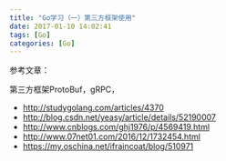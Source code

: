 ```yaml
---
title: "Go学习（一）第三方框架使用"
date: 2017-01-10 14:02:41
tags: [Go]
categories: [Go]
---
```




参考文章：

第三方框架ProtoBuf，gRPC，
- http://studygolang.com/articles/4370
- http://blog.csdn.net/yeasy/article/details/52190007
- http://www.cnblogs.com/ghj1976/p/4569419.html
- http://www.07net01.com/2016/12/1732454.html
- https://my.oschina.net/ifraincoat/blog/510971